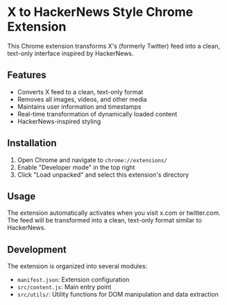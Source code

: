 # X to HackerNews Style Chrome Extension

This Chrome extension transforms X's (formerly Twitter) feed into a clean, text-only interface inspired by HackerNews.

## Features

- Converts X feed to a clean, text-only format
- Removes all images, videos, and other media
- Maintains user information and timestamps
- Real-time transformation of dynamically loaded content
- HackerNews-inspired styling

## Installation

1. Open Chrome and navigate to `chrome://extensions/`
2. Enable "Developer mode" in the top right
3. Click "Load unpacked" and select this extension's directory

## Usage

The extension automatically activates when you visit x.com or twitter.com. The feed will be transformed into a clean, text-only format similar to HackerNews.

## Development

The extension is organized into several modules:

- `manifest.json`: Extension configuration
- `src/content.js`: Main entry point
- `src/utils/`: Utility functions for DOM manipulation and data extraction